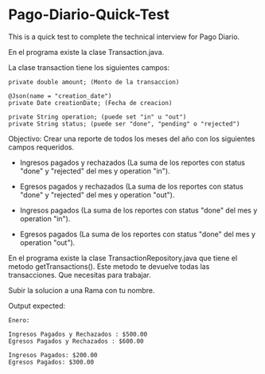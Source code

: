 # Pago-Diario-Quick-Test
This is a quick test to complete the technical interview for Pago Diario.

En el programa existe la clase Transaction.java.

  La clase transaction tiene los siguientes campos:

	private double amount; (Monto de la transaccion)

	@Json(name = "creation_date")
	private Date creationDate; (Fecha de creacion)
  
	private String operation; (puede set "in" u "out")
	private String status; (puede ser "done", "pending" o "rejected")


Objectivo: Crear una reporte de todos los meses del año con los siguientes campos requeridos.

* Ingresos pagados y rechazados (La suma de los reportes con status "done" y "rejected" del mes y operation "in").

* Egresos pagados y rechazados (La suma de los reportes con status "done" y "rejected" del mes y operation "out").

* Ingresos pagados (La suma de los reportes con status "done" del mes y operation "in").

* Egresos pagados (La suma de los reportes con status "done" del mes y operation "out").

En el programa existe la clase TransactionRepository.java que tiene el metodo getTransactions(). Este metodo te devuelve todas las transacciones. Que necesitas para trabajar.

Subir la solucion a una Rama con tu nombre.

Output expected:

    Enero:
    
    Ingresos Pagados y Rechazados : $500.00
    Egresos Pagados y Rechazados : $600.00
    
    Ingresos Pagados: $200.00
    Egresos Pagados: $300.00
   
